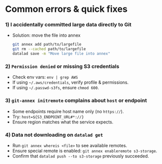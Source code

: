 # Common errors & quick fixes

### 1) I accidentally committed large data directly to Git
- Solution: move the file into annex
  ```bash
  git annex add path/to/largefile
  git rm --cached path/to/largefile
  datalad save -m "Move large file into annex"
  ```

### 2) `Permission denied` or missing S3 credentials
- Check env vars: `env | grep AWS`
- If using `~/.aws/credentials`, verify profile & permissions.
- If using `~/.passwd-s3fs`, ensure `chmod 600`.

### 3) `git-annex initremote` complains about `host` or endpoint
- Some endpoints require host name only (no `https://`).
- Try: `host=${S3_ENDPOINT_URL#*://}`
- Ensure region matches what the service expects.

### 4) Data not downloading on `datalad get`
- Run `git annex whereis <file>` to see available remotes.
- Ensure special remote is enabled: `git annex enableremote s3-storage`.
- Confirm that `datalad push --to s3-storage` previously succeeded.

